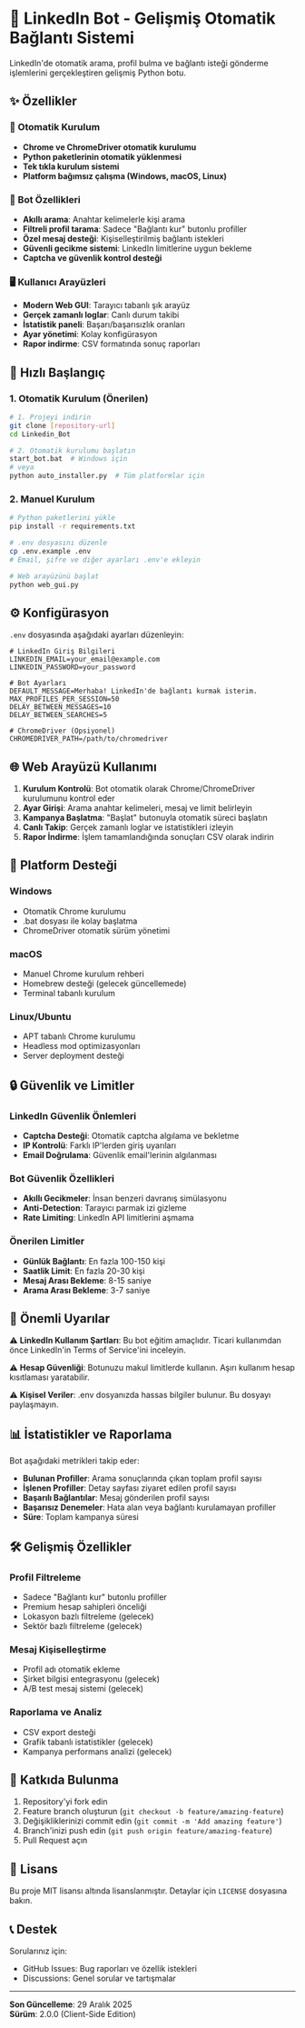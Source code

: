 # 🤖 LinkedIn Bot - Gelişmiş Otomatik Bağlantı Sistemi

LinkedIn'de otomatik arama, profil bulma ve bağlantı isteği gönderme işlemlerini gerçekleştiren gelişmiş Python botu.

## ✨ Özellikler

### 🔧 Otomatik Kurulum
- **Chrome ve ChromeDriver otomatik kurulumu**
- **Python paketlerinin otomatik yüklenmesi**  
- **Tek tıkla kurulum sistemi**
- **Platform bağımsız çalışma (Windows, macOS, Linux)**

### 🤖 Bot Özellikleri
- **Akıllı arama**: Anahtar kelimelerle kişi arama
- **Filtreli profil tarama**: Sadece "Bağlantı kur" butonlu profiller
- **Özel mesaj desteği**: Kişiselleştirilmiş bağlantı istekleri
- **Güvenli gecikme sistemi**: LinkedIn limitlerine uygun bekleme
- **Captcha ve güvenlik kontrol desteği**

### 🖥️ Kullanıcı Arayüzleri
- **Modern Web GUI**: Tarayıcı tabanlı şık arayüz
- **Gerçek zamanlı loglar**: Canlı durum takibi  
- **İstatistik paneli**: Başarı/başarısızlık oranları
- **Ayar yönetimi**: Kolay konfigürasyon
- **Rapor indirme**: CSV formatında sonuç raporları

## 🚀 Hızlı Başlangıç

### 1. Otomatik Kurulum (Önerilen)

```bash
# 1. Projeyi indirin
git clone [repository-url]
cd Linkedin_Bot

# 2. Otomatik kurulumu başlatın
start_bot.bat  # Windows için
# veya
python auto_installer.py  # Tüm platformlar için
```

### 2. Manuel Kurulum

```bash
# Python paketlerini yükle
pip install -r requirements.txt

# .env dosyasını düzenle
cp .env.example .env
# Email, şifre ve diğer ayarları .env'e ekleyin

# Web arayüzünü başlat
python web_gui.py
```

## ⚙️ Konfigürasyon

`.env` dosyasında aşağıdaki ayarları düzenleyin:

```env
# LinkedIn Giriş Bilgileri
LINKEDIN_EMAIL=your_email@example.com
LINKEDIN_PASSWORD=your_password

# Bot Ayarları  
DEFAULT_MESSAGE=Merhaba! LinkedIn'de bağlantı kurmak isterim.
MAX_PROFILES_PER_SESSION=50
DELAY_BETWEEN_MESSAGES=10
DELAY_BETWEEN_SEARCHES=5

# ChromeDriver (Opsiyonel)
CHROMEDRIVER_PATH=/path/to/chromedriver
```

## 🌐 Web Arayüzü Kullanımı

1. **Kurulum Kontrolü**: Bot otomatik olarak Chrome/ChromeDriver kurulumunu kontrol eder
2. **Ayar Girişi**: Arama anahtar kelimeleri, mesaj ve limit belirleyin  
3. **Kampanya Başlatma**: "Başlat" butonuyla otomatik süreci başlatın
4. **Canlı Takip**: Gerçek zamanlı loglar ve istatistikleri izleyin
5. **Rapor İndirme**: İşlem tamamlandığında sonuçları CSV olarak indirin

## 📱 Platform Desteği

### Windows
- Otomatik Chrome kurulumu
- .bat dosyası ile kolay başlatma
- ChromeDriver otomatik sürüm yönetimi

### macOS  
- Manuel Chrome kurulum rehberi
- Homebrew desteği (gelecek güncellemede)
- Terminal tabanlı kurulum

### Linux/Ubuntu
- APT tabanlı Chrome kurulumu  
- Headless mod optimizasyonları
- Server deployment desteği

## 🔒 Güvenlik ve Limitler

### LinkedIn Güvenlik Önlemleri
- **Captcha Desteği**: Otomatik captcha algılama ve bekletme
- **IP Kontrolü**: Farklı IP'lerden giriş uyarıları
- **Email Doğrulama**: Güvenlik email'lerinin algılanması

### Bot Güvenlik Özellikleri
- **Akıllı Gecikmeler**: İnsan benzeri davranış simülasyonu
- **Anti-Detection**: Tarayıcı parmak izi gizleme
- **Rate Limiting**: LinkedIn API limitlerini aşmama

### Önerilen Limitler
- **Günlük Bağlantı**: En fazla 100-150 kişi
- **Saatlik Limit**: En fazla 20-30 kişi  
- **Mesaj Arası Bekleme**: 8-15 saniye
- **Arama Arası Bekleme**: 3-7 saniye

## 🚨 Önemli Uyarılar

⚠️ **LinkedIn Kullanım Şartları**: Bu bot eğitim amaçlıdır. Ticari kullanımdan önce LinkedIn'in Terms of Service'ini inceleyin.

⚠️ **Hesap Güvenliği**: Botunuzu makul limitlerde kullanın. Aşırı kullanım hesap kısıtlaması yaratabilir.

⚠️ **Kişisel Veriler**: .env dosyanızda hassas bilgiler bulunur. Bu dosyayı paylaşmayın.

## 📊 İstatistikler ve Raporlama

Bot aşağıdaki metrikleri takip eder:
- **Bulunan Profiller**: Arama sonuçlarında çıkan toplam profil sayısı
- **İşlenen Profiller**: Detay sayfası ziyaret edilen profil sayısı  
- **Başarılı Bağlantılar**: Mesaj gönderilen profil sayısı
- **Başarısız Denemeler**: Hata alan veya bağlantı kurulamayan profiller
- **Süre**: Toplam kampanya süresi

## 🛠️ Gelişmiş Özellikler

### Profil Filtreleme
- Sadece "Bağlantı kur" butonlu profiller
- Premium hesap sahipleri önceliği
- Lokasyon bazlı filtreleme (gelecek)
- Sektör bazlı filtreleme (gelecek)

### Mesaj Kişiselleştirme  
- Profil adı otomatik ekleme
- Şirket bilgisi entegrasyonu (gelecek)
- A/B test mesaj sistemi (gelecek)

### Raporlama ve Analiz
- CSV export desteği
- Grafik tabanlı istatistikler (gelecek)
- Kampanya performans analizi (gelecek)

## 🤝 Katkıda Bulunma

1. Repository'yi fork edin
2. Feature branch oluşturun (`git checkout -b feature/amazing-feature`)
3. Değişikliklerinizi commit edin (`git commit -m 'Add amazing feature'`)
4. Branch'inizi push edin (`git push origin feature/amazing-feature`)
5. Pull Request açın

## 📝 Lisans

Bu proje MIT lisansı altında lisanslanmıştır. Detaylar için `LICENSE` dosyasına bakın.

## 📞 Destek

Sorularınız için:
- GitHub Issues: Bug raporları ve özellik istekleri
- Discussions: Genel sorular ve tartışmalar

---

**Son Güncelleme**: 29 Aralık 2025  
**Sürüm**: 2.0.0 (Client-Side Edition)
